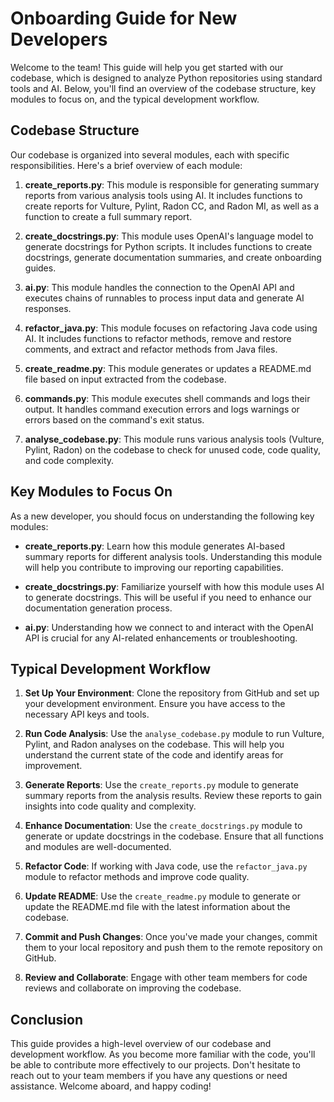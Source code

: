 # Onboarding Guide for New Developers

Welcome to the team! This guide will help you get started with our codebase, which is designed to analyze Python repositories using standard tools and AI. Below, you'll find an overview of the codebase structure, key modules to focus on, and the typical development workflow.

## Codebase Structure

Our codebase is organized into several modules, each with specific responsibilities. Here's a brief overview of each module:

1. **create_reports.py**: This module is responsible for generating summary reports from various analysis tools using AI. It includes functions to create reports for Vulture, Pylint, Radon CC, and Radon MI, as well as a function to create a full summary report.

2. **create_docstrings.py**: This module uses OpenAI's language model to generate docstrings for Python scripts. It includes functions to create docstrings, generate documentation summaries, and create onboarding guides.

3. **ai.py**: This module handles the connection to the OpenAI API and executes chains of runnables to process input data and generate AI responses.

4. **refactor_java.py**: This module focuses on refactoring Java code using AI. It includes functions to refactor methods, remove and restore comments, and extract and refactor methods from Java files.

5. **create_readme.py**: This module generates or updates a README.md file based on input extracted from the codebase.

6. **commands.py**: This module executes shell commands and logs their output. It handles command execution errors and logs warnings or errors based on the command's exit status.

7. **analyse_codebase.py**: This module runs various analysis tools (Vulture, Pylint, Radon) on the codebase to check for unused code, code quality, and code complexity.

## Key Modules to Focus On

As a new developer, you should focus on understanding the following key modules:

- **create_reports.py**: Learn how this module generates AI-based summary reports for different analysis tools. Understanding this module will help you contribute to improving our reporting capabilities.

- **create_docstrings.py**: Familiarize yourself with how this module uses AI to generate docstrings. This will be useful if you need to enhance our documentation generation process.

- **ai.py**: Understanding how we connect to and interact with the OpenAI API is crucial for any AI-related enhancements or troubleshooting.

## Typical Development Workflow

1. **Set Up Your Environment**: Clone the repository from GitHub and set up your development environment. Ensure you have access to the necessary API keys and tools.

2. **Run Code Analysis**: Use the `analyse_codebase.py` module to run Vulture, Pylint, and Radon analyses on the codebase. This will help you understand the current state of the code and identify areas for improvement.

3. **Generate Reports**: Use the `create_reports.py` module to generate summary reports from the analysis results. Review these reports to gain insights into code quality and complexity.

4. **Enhance Documentation**: Use the `create_docstrings.py` module to generate or update docstrings in the codebase. Ensure that all functions and modules are well-documented.

5. **Refactor Code**: If working with Java code, use the `refactor_java.py` module to refactor methods and improve code quality.

6. **Update README**: Use the `create_readme.py` module to generate or update the README.md file with the latest information about the codebase.

7. **Commit and Push Changes**: Once you've made your changes, commit them to your local repository and push them to the remote repository on GitHub.

8. **Review and Collaborate**: Engage with other team members for code reviews and collaborate on improving the codebase.

## Conclusion

This guide provides a high-level overview of our codebase and development workflow. As you become more familiar with the code, you'll be able to contribute more effectively to our projects. Don't hesitate to reach out to your team members if you have any questions or need assistance. Welcome aboard, and happy coding!